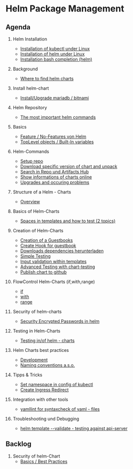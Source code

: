 # Helm Package Management

## Agenda 

  1. Helm Installation
     * [Installation of kubectl under Linux](kubectl/installation/linux.md)
     * [Installation of helm under Linux](helm/installation/linux.md)
     * [Installation bash completion (helm)](helm/installation/bash-completion.md)

  1. Background
     * [Where to find helm charts](https://artifacthub.io)
    
  1. Install helm-chart
     * [Install/Upgrade mariadb / bitnami](helm/mariadb/install.md)
    
  1. Helm Repository
     * [The most important helm commands](helm/commands/repo.md)

  1. Basics 
     * [Feature / No-Features von Helm](/helm/grundlagen/features-no-features.md)
     * [TopLevel objects / Built-In variables](/helm/grundlagen/toplevel-objekte.md)

  1. Helm-Commands
     * [Setup repo](/helm/commands/repo.md)
     * [Download specific version of chart and unpack](/helm/commands/pull.md)
     * [Search in Repo und Artifacts Hub](/helm/commands/search.md)
     * [Show informations of charts online](/helm/commands/show.md)
     * [Upgrades and occuring problems](/helm/commands/upgrade-rollback.md)

  1. Structure of a Helm - Charts
     * [Overview](helm/structure/overview.md)

  1. Basics of Helm-Charts
     * [Spaces in templates and how to test (2 topics)](/helm/templates/spaces.md)

  1. Creation of Helm-Charts
     * [Creation of a Guestbooks](helm/create-charts/guestbook/01-guestbook.md)
     * [Create Hook for guestbook](/helm/create-charts/guestbook/02-guestbook-verbessern.md)
     * [Downloads dependencies herunterladen](helm/create-charts/download-dependencies.md)
     * [Simple Testing](/helm/test/helm-test.md)
     * [Input validation within templates](helm/input-validation/example.md)
     * [Advanced Testing with chart-testing](helm/test/advanced-testing/advanced-testing-with-chart-testing.md)
     * [Publish chart to github](helm/create-charts/publish/publish-on-github.md)

  1. FlowControl Helm-Charts (if,with,range)
     * [if](/helm/templates/flow-control/01-if.md)
     * [with](/helm/templates/flow-control/02-with.md)
     * [range](/helm/templates/flow-control/03-range.md)
      
  1. Security of helm-charts
     * [Security Encrypted Passwords in helm](/helm/security/secrets-password.md)

  1. Testing in Helm-Charts
     * [Testing in/of helm - charts](/helm/test/helm-test.md)
    
  1. Helm Charts best practices 
     * [Development](https://helm.sh/docs/howto/charts_tips_and_tricks/)
     * [Naming conventions a.s.o.](https://helm.sh/docs/chart_best_practices/)
    
  1. Tipps & Tricks
     * [Set namespace in config of kubectl](/kubectl/set-namespace-in-config.md)
     * [Create Ingress Redirect](/helm/create-charts/example-ingress.md)

  1. Integration with other tools
     * [yamllint for syntaxcheck of yaml - files](helm/tools/yamllint.md)

  1. Troubleshooting und Debugging
     * [helm template --validate - testing against api-server](helm/test/helm-template-validate.md)

## Backlog 

  1. Security of helm-Chart
     * [Basics / Best Practices](helm/security/best-practices.md)
